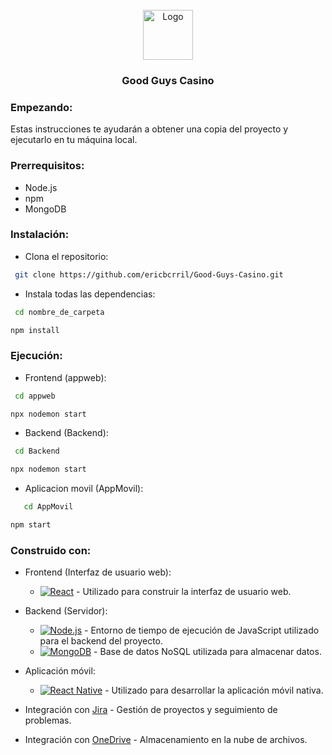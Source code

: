 <br />
<div align="center">
  <a href="https://1drv.ms/i/s!AleP2zq51ljrhMxjDB7jKSn5IeTntw?e=dHtuqX">
    <img src="images/logo.png" alt="Logo" width="80" height="80">
  </a>

  <h3 align="center">Good Guys Casino</h3>
</div>

### Empezando:
Estas instrucciones te ayudarán a obtener una copia del proyecto y ejecutarlo en tu máquina local.

### Prerrequisitos:
  - Node.js 
  - npm 
  - MongoDB
  
### Instalación:
 * Clona el repositorio:
  ```sh
   git clone https://github.com/ericbcrril/Good-Guys-Casino.git
   ```

 * Instala todas las dependencias:
  ```sh
   cd nombre_de_carpeta
   ```
   ```sh
   npm install
   ```

### Ejecución:
 * Frontend (appweb):
  ```sh
   cd appweb 
   ```
   ```sh
  npx nodemon start 
   ```
  
 * Backend (Backend):
  ```sh
   cd Backend 
   ```
   ```sh
  npx nodemon start 
   ```
 * Aplicacion movil (AppMovil):
```sh
   cd AppMovil 
   ```
   ```sh
  npm start 
   ```

### Construido con:

* Frontend (Interfaz de usuario web):
  * [![React][React.js]][React-url] - Utilizado para construir la interfaz de usuario web.

* Backend (Servidor):
  * [![Node.js][Node.js]][Node-url] - Entorno de tiempo de ejecución de JavaScript utilizado para el backend del proyecto.
  * [![MongoDB][MongoDB]][MongoDB-url] - Base de datos NoSQL utilizada para almacenar datos.

* Aplicación móvil:
  * [![React Native][React-Native]][React-Native-url] - Utilizado para desarrollar la aplicación móvil nativa.


* Integración con [Jira](https://ericbecerril1234.atlassian.net/jira/software/projects/GGC/boards/1) - Gestión de proyectos y seguimiento de problemas.
* Integración con [OneDrive](https://1drv.ms/f/s!AleP2zq51ljrhMxFiTdCVOpRCp_Vng) - Almacenamiento en la nube de archivos.


[React.js]: https://img.shields.io/badge/React-20232A?style=for-the-badge&logo=react&logoColor=61DAFB
[React-url]: https://reactjs.org/

[Node.js]: https://img.shields.io/badge/Node.js-43853D?style=for-the-badge&logo=node.js&logoColor=white
[Node-url]: https://nodejs.org/

[MongoDB]: https://img.shields.io/badge/MongoDB-4EA94B?style=for-the-badge&logo=mongodb&logoColor=white
[MongoDB-url]: https://www.mongodb.com/

[React-Native]: https://img.shields.io/badge/React_Native-20232A?style=for-the-badge&logo=react&logoColor=61DAFB
[React-Native-url]: https://reactnative.dev/


